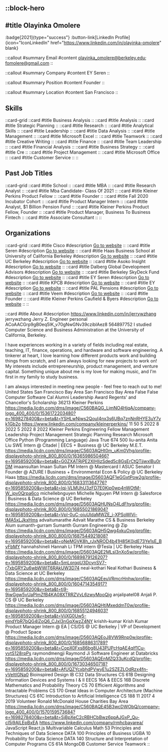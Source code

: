 ::block-hero
---
#title
Olayinka Omolere
---

:badge[2021]{type="success"}
:button-link[LinkedIn Profile]{icon="IconLinkedIn" href="https://www.linkedin.com/in/olayinka-omolere" blank}

::callout
#summary
Email
#content
olayinka_omolere@berkeley.edu; fomolere@gmail.com
::

::callout
#summary
Company
#content
EY Seren
::

::callout
#summary
Position
#content
Founder
::

::callout
#summary
Location
#content
San Francisco
::

## Skills
::card-grid
::card
#title
Business Analysis
::
::card
#title
Analysis
::
::card
#title
Strategic Planning
::
::card
#title
Research
::
::card
#title
Analytical Skills
::
::card
#title
Leadership
::
::card
#title
Data Analysis
::
::card
#title
Management
::
::card
#title
Microsoft Excel
::
::card
#title
Teamwork
::
::card
#title
Creative Writing
::
::card
#title
Finance
::
::card
#title
Team Leadership
::
::card
#title
Financial Analysis
::
::card
#title
Business Strategy
::
::card
#title
Cre
::
::card
#title
Project Management
::
::card
#title
Microsoft Office
::
::card
#title
Customer Service
::
::

## Past Job Titles
::card-grid
::card
#title
School
::
::card
#title
MBA
::
::card
#title
Research Analyst
::
::card
#title
Mba Candidate- Class Of 2021
::
::card
#title
Kleiner Perkins Product Fellow
::
::card
#title
Founder
::
::card
#title
Fall 2020 Incubator Cohort
::
::card
#title
Product Manager Intern
::
::card
#title
Analyst, $1 Billion Pension Fund
::
::card
#title
Kleiner Perkins Product Fellow, Founder
::
::card
#title
Product Manager, Business To Business Fintech
::
::card
#title
Associate Consultant
::
::

## Organizations
::card-grid
::card
#title
Cisco
#description
[Go to website](cisco.com)
::
::card
#title
Seren
#description
[Go to website](seren.com)
::
::card
#title
Haas Business School at University of California Berkeley
#description
[Go to website](haas.berkeley.edu)
::
::card
#title
UC Berkeley
#description
[Go to website](berkeley.edu)
::
::card
#title
Asoko Insight
#description
[Go to website](asokoinsight.com)
::
::card
#title
Dalberg Global Development Advisors
#description
[Go to website](dalberg.com)
::
::card
#title
Berkeley SkyDeck Fund
#description
[Go to website](skydeck.vc)
::
::card
#title
EY Seren
#description
[Go to website](ey-seren.com)
::
::card
#title
KPCB
#description
[Go to website](kleinerperkins.com)
::
::card
#title
EY
#description
[Go to website](ey.com)
::
::card
#title
PAL Pensions
#description
[Go to website](palpensions.com)
::
::card
#title
Veem
#description
[Go to website](aligncommerce.com)
::
::card
#title
Founder
::
::card
#title
Kleiner Perkins Caufield & Byers
#description
[Go to website](kpcb.com)
::
::

::card
#title
About
#description
https://www.linkedin.com/in/jerrywzhang jerrywzhang Jerry Z. Engineer personal ACoAACGrp9gB0eq5IK_v70gNwGNv39cziblAez8 564897752 I studied Computer Science and Business Administration at the University of California, Berkeley. 

I have experiences working in a variety of fields including real estate, teaching, IT, finance, operations, and hardware and software engineering. A tinkerer at heart, I love learning how different products work and building things from scratch, and I am always looking for new projects to work on! My interests include entrepreneurship, product management, and venture capital. Something unique about me is my love for making music, and I'm first in my family to study business.

I am always interested in meeting new people - feel free to reach out to me! United States San Francisco Bay Area San Francisco Bay Area False False Computer Software Cal Alumni Leadership Award Regents' and Chancellor's Scholarship 36213 Kleiner Perkins https://media.licdn.com/dms/image/C560BAQG_LjmNO4HjqA/company-logo_400_400/0/1536172203480?e=1698278400&v=beta&t=YSHLwNjws2QouI4nx3s6UBq7znNnRHYE3uY7yk1Gb2o https://www.linkedin.com/company/kleinerperkins/ 11 50 5 2022 8 2022 5 2022 8 2022 Kleiner Perkins Engineering Fellow Management Leadership Project Management Strategic Planning Research Microsoft Office Python (Programming Language) Java True 674 500 liu-anita Anita Liu SWE Intern @ Citadel | EECS + Business @ UC Berkeley M.E.T. https://media.licdn.com/dms/image/C5603AQHt0m_uKm0Vhg/profile-displayphoto-shrink_800_800/0/1636598650466?e=1695859200&v=beta&t=G0ZXATRjPE2XlHIizSded5c8GsErCtQTjjwxIBu0rDM imaansultan Imaan Sultan PM Intern @ Mastercard I ASUC Senator I Founder @ AZURE I Business + Environmental Econ & Policy @ UC Berkeley Haas https://media.licdn.com/dms/image/D5603AQF1eGGxtPow2g/profile-displayphoto-shrink_800_800/0/1683311364776?e=1695859200&v=beta&t=lqj-VLMUhU3zFD7E0Kjp0wp4nWOtM-W_jpv0Qrpa6co michellebnguyen Michelle Nguyen PM Intern @ Salesforce | Business & Data Science @ UC Berkeley https://media.licdn.com/dms/image/D5603AQHUNsO4LdFhyg/profile-displayphoto-shrink_800_800/0/1685502186904?e=1695859200&v=beta&t=VpI-0uC-oiuUIdaMWZE_i-XPSoWlVj-tMA5xLJkxHms advaitumarathe Advait Marathe CS & Business Berkeley Alum sumanth-gurram Sumanth Gurram Engineering @ Zip https://media.licdn.com/dms/image/D5603AQH5Qwg4xkuOxg/profile-displayphoto-shrink_800_800/0/1687544921808?e=1695859200&v=beta&t=oNeMGVK8h_rJxNROD4b41H85K0idE73Ye1sE_ByFbMY hannahshineli Hannah Li TPM intern @Tesla | UC Berkeley Haas https://media.licdn.com/dms/image/D5603AQE2MLsI3nXo5w/profile-displayphoto-shrink_800_800/0/1689879126207?e=1695859200&v=beta&t=5mLqrqqU3DcynSV7-r7xbGRY2u6wbWWlT6RAkUW3D74 neal-kothari Neal Kothari Business & Data Science at UC Berkeley https://media.licdn.com/dms/image/C5603AQEeuVRmcrHnhw/profile-displayphoto-shrink_800_800/0/1604714354917?e=1695859200&v=beta&t=tj9-9iwGgw5vUaPlmZfB4KA08XTRRZVvL6zwyMooQjg anjalipatel08 Anjali P. CS @ UC Berkeley https://media.licdn.com/dms/image/D5603AQHtjMxeddmT0w/profile-displayphoto-shrink_800_800/0/1685512494603?e=1695859200&v=beta&t=VijXG0Uw5-eindYbR7bQG4lZoQ6_CJxI3nGqXwzZ4NY krishh-kumar Krish Kumar Product Manager Intern @ EA | CS/DS @ UC Berkeley | VP of Development @ Product Space https://media.licdn.com/dms/image/D5603AQEoJ8VW9Rnp0w/profile-displayphoto-shrink_800_800/0/1685688631789?e=1695859200&v=beta&t=CopX0Fxs86bg8U43PUPcHqAE4qlf1Cu-vytS128rpPs raymondmengji Raymond Ji Software Engineer at Databricks https://media.licdn.com/dms/image/D5603AQEnMZQ33uKcdQ/profile-displayphoto-shrink_800_800/0/1673034650718?e=1695859200&v=beta&t=AfUQZYcxbhdPVwyE1u2SZEZLOdRzx4fn-yVeItlGNa0 Bioinspired Design IB C32 Data Structures CS 61B Designing Information Devices and Systems I & II EECS 16A & EECS 16B Discrete Mathematics and Probability Theory CS 70 Efficient Algorithms and Intractable Problems CS 170 Great Ideas in Computer Architecture (Machine Structures) CS 61C Introduction to Artificial Intelligence CS 188 11 2017 4 2019 Volunteer Ronald McDonald House Charities Bay Area https://media.licdn.com/dms/image/C560BAQE45B3wcDWObQ/company-logo_400_400/0/1570159573684?e=1698278400&v=beta&t=SjBpXeC2cRBHCbBwz6ppAJGxP_Qu-cI5j9AlLEpBxEA https://www.linkedin.com/company/rmhcbayarea/ JavaScript React.js Multivariable Calculus Math 53 Principles and Techniques of Data Science DATA 100 Principles of Business UGBA 10 Probability for Data Science DATA 140 Structure and Interpretation of Computer Programs CS 61A MongoDB Customer Service Teamwork
::

